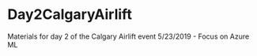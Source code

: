 # Day2CalgaryAirlift
Materials for day 2 of the Calgary Airlift event 5/23/2019 - Focus on Azure ML

